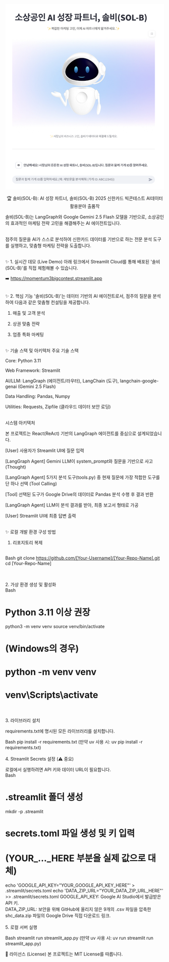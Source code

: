<div align="center">

<img src= "assets/ui.png" alt="솔비(SOL-B) AI 마케팅 상담사" width="700"/>

🏆 솔비(SOL-B): AI 성장 파트너, 솔비(SOL-B)
2025 신한카드 빅콘테스트 AI데이터 활용분야 출품작

</div>

<div align="center">

</div>

솔비(SOL-B)는 LangGraph와 Google Gemini 2.5 Flash 모델을 기반으로, 소상공인의 효과적인 마케팅 전략 고민을 해결해주는 AI 에이전트입니다. <br><br>

점주의 질문을 AI가 스스로 분석하여 신한카드 데이터를 기반으로 하는 전문 분석 도구를 실행하고, 맞춤형 마케팅 전략을 도출합니다.<br><br>



✨ 1. 실시간 데모 (Live Demo)
아래 링크에서 Streamlit Cloud를 통해 배포된 '솔비(SOL-B)'를 직접 체험해볼 수 있습니다.

➡️ https://momentum3bigcontest.streamlit.app<br><br>


✨ 2. 핵심 기능
'솔비(SOL-B)'는 데이터 기반의 AI 에이전트로서, 점주의 질문을 분석하여 다음과 같은 맞춤형 컨설팅을 제공합니다.

1) 매출 및 고객 분석

2) 상권 맞춤 전략

3) 업종 특화 마케팅<br><br>



✨ 기술 스택 및 아키텍처
주요 기술 스택

Core: Python 3.11

Web Framework: Streamlit

AI/LLM: LangGraph (에이전트/라우터), LangChain (도구), langchain-google-genai (Gemini 2.5 Flash)

Data Handling: Pandas, Numpy

Utilities: Requests, Zipfile (클라우드 데이터 보안 로딩)<br><br>

시스템 아키텍처

본 프로젝트는 React(ReAct) 기반의 LangGraph 에이전트를 중심으로 설계되었습니다.<br>

[User] 사용자가 Streamlit UI에 질문 입력

[LangGraph Agent] Gemini LLM이 system_prompt와 질문을 기반으로 사고(Thought)

[LangGraph Agent] 5가지 분석 도구(tools.py) 중 현재 질문에 가장 적합한 도구를 단 하나 선택 (Tool Calling)<br>

[Tool] 선택된 도구가 Google Drive의 데이터로 Pandas 분석 수행 후 결과 반환

[LangGraph Agent] LLM이 분석 결과를 받아, 최종 보고서 형태로 가공<br>

[User] Streamlit UI에 최종 답변 출력<br><br>


✨ 로컬 개발 환경 구성 방법
1. 리포지토리 복제<br><br>

Bash
git clone https://github.com/[Your-Username]/[Your-Repo-Name].git
cd [Your-Repo-Name]

<br><br>
2. 가상 환경 생성 및 활성화
<br>
Bash
# Python 3.11 이상 권장
python3 -m venv venv
source venv/bin/activate
<br>
# (Windows의 경우)
# python -m venv venv
# venv\Scripts\activate
<br><br>
3. 라이브러리 설치

requirements.txt에 명시된 모든 라이브러리를 설치합니다.

Bash
pip install -r requirements.txt
(만약 uv 사용 시: uv pip install -r requirements.txt)
<br><br>
4. Streamlit Secrets 설정 (⚠️ 중요)

로컬에서 실행하려면 API 키와 데이터 URL이 필요합니다.
<br>
Bash
# .streamlit 폴더 생성
mkdir -p .streamlit
<br>
# secrets.toml 파일 생성 및 키 입력
# (YOUR_..._HERE 부분을 실제 값으로 대체)
echo 'GOOGLE_API_KEY="YOUR_GOOGLE_API_KEY_HERE"' > .streamlit/secrets.toml
echo 'DATA_ZIP_URL="YOUR_DATA_ZIP_URL_HERE"' >> .streamlit/secrets.toml
GOOGLE_API_KEY: Google AI Studio에서 발급받은 API 키.
<br>
DATA_ZIP_URL: 보안을 위해 GitHub에 올리지 않은 9개의 .csv 파일을 압축한 shc_data.zip 파일의 Google Drive 직접 다운로드 링크.
<br><br>
5. 로컬 서버 실행

Bash
streamlit run streamlit_app.py
(만약 uv 사용 시: uv run streamlit run streamlit_app.py)

📜 라이선스 (License)
본 프로젝트는 MIT License를 따릅니다.